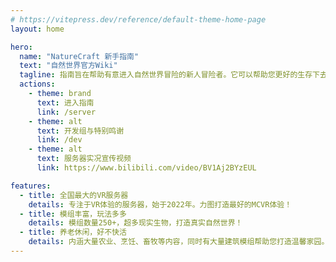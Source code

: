 ```yaml
---
# https://vitepress.dev/reference/default-theme-home-page
layout: home

hero:
  name: "NatureCraft 新手指南"
  text: "自然世界官方Wiki"
  tagline: 指南旨在帮助有意进入自然世界冒险的新人冒险者。它可以帮助您更好的生存下去，并打造自己的温馨家园！
  actions:
    - theme: brand
      text: 进入指南
      link: /server
    - theme: alt
      text: 开发组与特别鸣谢
      link: /dev
    - theme: alt
      text: 服务器实况宣传视频
      link: https://www.bilibili.com/video/BV1Aj2BYzEUL

features:   
  - title: 全国最大的VR服务器
    details: 专注于VR体验的服务器，始于2022年。力图打造最好的MCVR体验！
  - title: 模组丰富，玩法多多
    details: 模组数量250+，超多现实生物，打造真实自然世界！
  - title: 养老休闲，好不快活
    details: 内涵大量农业、烹饪、畜牧等内容，同时有大量建筑模组帮助您打造温馨家园。
---
```



